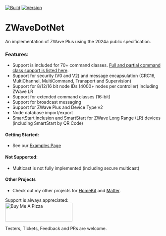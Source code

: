 [![Build](https://github.com/SmartHomeOS/ZWaveDotNet/actions/workflows/dotnet.yml/badge.svg)](https://github.com/SmartHomeOS/ZWaveDotNet/actions/workflows/dotnet.yml)
[![Version](https://img.shields.io/nuget/v/ZWaveDotNet.svg)](https://www.nuget.org/packages/ZWaveDotNet)
# ZWaveDotNet
An implementation of ZWave Plus using the 2024a public specification. 

### Features:
* Support is included for 70+ command classes. [Full and partial command class support is listed here](SupportedCommandClasses.md).
* Support for security (V0 and V2) and message encapsulation (CRC16, MultiChannel, MultiCommand, Transport and Supervision)
* Support for 8/12/16 bit node IDs (4000+ nodes per controller) including ZWave LR
* Support for extended command classes (16-bit)
* Support for broadcast messaging
* Support for ZWave Plus and Device Type v2
* Node database import/export
* SmartStart inclusion and SmartStart for ZWave Long Range (LR) devices (including SmartStart by QR Code)

#### Getting Started:
* See our [Examples Page](Examples.md)

#### Not Supported:
* Multicast is not fully implemented (including secure multicast)

#### Other Projects
* Check out my other projects for [HomeKit](https://github.com/SmartHomeOS/HomeKitDotNet) and [Matter](https://github.com/SmartHomeOS/MatterDotNet).

Support is always appreciated:<br/><a href="https://www.buymeacoffee.com/jdomnitz" target="_blank"><img src="https://cdn.buymeacoffee.com/buttons/v2/default-red.png" alt="Buy Me A Pizza" style="height: 60px !important;width: 217px !important;" ></a>

Testers, Tickets, Feedback and PRs are welcome.